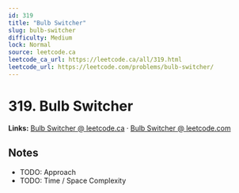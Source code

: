 ```yaml
--- 
id: 319
title: "Bulb Switcher"
slug: bulb-switcher
difficulty: Medium
lock: Normal
source: leetcode.ca
leetcode_ca_url: https://leetcode.ca/all/319.html
leetcode_url: https://leetcode.com/problems/bulb-switcher/
---
```


# 319. Bulb Switcher

**Links:** [Bulb Switcher @ leetcode.ca](https://leetcode.ca/all/319.html) · [Bulb Switcher @ leetcode.com](https://leetcode.com/problems/bulb-switcher/)

## Notes
- TODO: Approach
- TODO: Time / Space Complexity
